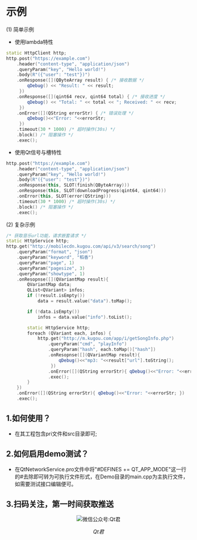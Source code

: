 # 示例
(1) 简单示例
* 使用lambda特性
```cpp
static HttpClient http;
http.post("https://example.com")
    .header("content-type", "application/json")
    .queryParam("key", "Hello world!")
    .body(R"({"user": "test"})")
    .onResponse([](QByteArray result) { /* 接收数据 */
        qDebug() << "Result: " << result;
     })
    .onResponse([](qint64 recv, qint64 total) { /* 接收进度 */
        qDebug() << "Total: " << total << "; Received: " << recv;
     })
    .onError([](QString errorStr) { /* 错误处理 */
        qDebug()<<"Error: "<<errorStr;
     })
    .timeout(30 * 1000) /* 超时操作(30s) */
    .block() /* 阻塞操作 */
    .exec();
```

* 使用Qt信号与槽特性
```cpp
http.post("https://example.com")
    .header("content-type", "application/json")
    .queryParam("key", "Hello world!")
    .body(R"({"user": "test"})")
    .onResponse(this, SLOT(finish(QByteArray)))
    .onResponse(this, SLOT(downloadProgress(qint64, qint64)))
    .onError(this, SLOT(error(QString)))
    .timeout(30 * 1000) /* 超时操作(30s) */
    .block() /* 阻塞操作 */
    .exec();
```

(2) 复杂示例
```cpp
/* 获取音乐url功能，请求嵌套请求 */
static HttpService http;
http.get("http://mobilecdn.kugou.com/api/v3/search/song")
    .queryParam("format", "json")
    .queryParam("keyword", "稻香")
    .queryParam("page", 1)
    .queryParam("pagesize", 3)
    .queryParam("showtype", 1)
    .onResopnse([](QVariantMap result){
        QVariantMap data;
        QList<QVariant> infos;
        if (!result.isEmpty())
            data = result.value("data").toMap();

        if (!data.isEmpty())
            infos = data.value("info").toList();

        static HttpService http;
        foreach (QVariant each, infos) {
            http.get("http://m.kugou.com/app/i/getSongInfo.php")
                .queryParam("cmd", "playInfo")
                .queryParam("hash", each.toMap()["hash"])
                .onResopnse([](QVariantMap result){
                    qDebug()<<"mp3: "<<result["url"].toString();
                 })
                .onError([](QString errorStr){ qDebug()<<"Error: "<<errorStr; })
                .exec();
        }
    })
    .onError([](QString errorStr){ qDebug()<<"Error: "<<errorStr; })
    .exec();
```
## 1.如何使用？
* 在其工程包含pri文件和src目录即可;

## 2.如何启用demo测试？
* 在QtNetworkService.pro文件中将"#DEFINES += QT_APP_MODE"这一行的#去除即可转为可执行文件形式，在Demo目录的main.cpp为主执行文件，如需要测试接口编辑便可。

## 3.扫码关注，第一时间获取推送
<p align="center">
  <img src="http://www.qtbig.com/about/index/my_qrcode.jpg" alt="微信公众号:Qt君">
  <p align="center"><em>Qt君</em></p>
</p>
